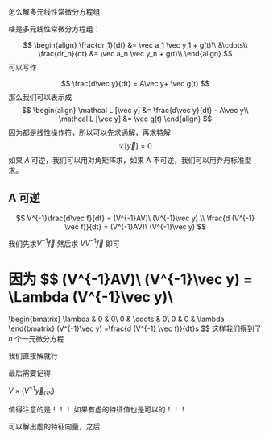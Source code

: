 怎么解多元线性常微分方程组



啥是多元线性常微分方程组：

$$
\begin{align}
\frac{dr_1}{dt} &= \vec a_1 \vec y_1 + g(t)\\
&\cdots\\
\frac{dr_n}{dt} &= \vec a_n \vec y_n + g(t)\\
\end{align}
$$
可以写作


$$
\frac{d\vec y}{dt} = A\vec y+ \vec g(t)
$$
那么我们可以表示成 
$$
\begin{align}
\mathcal L [\vec y] &= \frac{d\vec y}{dt} - A\vec y\\
\mathcal L [\vec y] &= \vec g(t)
\end{align}
$$
因为都是线性操作符，所以可以先求通解，再求特解
$$
\mathcal L[\vec y] = 0
$$
如果 $A$ 可逆，我们可以用对角矩阵求，如果 A 不可逆，我们可以用乔丹标准型求。



## A 可逆

$$
V^{-1}\frac{d\vec f}{dt} = (V^{-1}AV)\ (V^{-1}\vec y) \\
\frac{d (V^{-1}  \vec f)}{dt} = (V^{-1}AV)\ (V^{-1}\vec y)
$$

我们先求$V^{-1}\vec f$ 然后求 $VV^{-1}\vec f$ 即可

因为
$$
(V^{-1}AV)\ (V^{-1}\vec y) = \Lambda (V^{-1}\vec y)\\
=
\begin{bmatrix}
\lambda & 0 & 0\\
0 & \cdots & 0\\
0 & 0 & \lambda
\end{bmatrix}
(V^{-1}\vec y)
=\frac{d (V^{-1}  \vec f)}{dt}s
$$
这样我们得到了 $n$ 个一元微分方程

我们直接解就行

最后需要记得

$V \times (V^{-1} \vec y_{GS})$



值得注意的是！！！ 如果有虚的特征值也是可以的！！！

可以解出虚的特征向量，之后